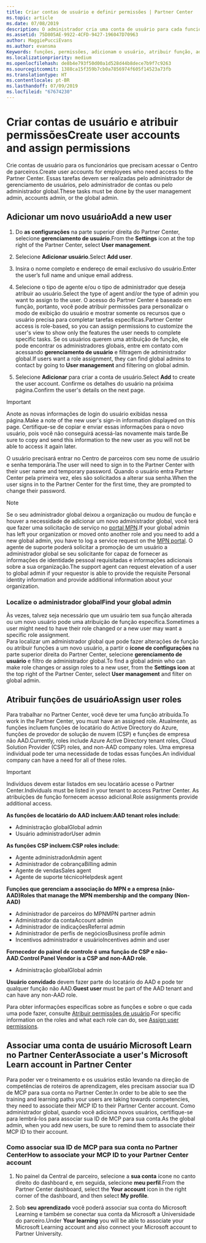 ```yaml
---
title: Criar contas de usuário e definir permissões | Partner Center
ms.topic: article
ms.date: 07/08/2019
description: O administrador cria uma conta de usuário para cada funcionário de parceiro que precise acessar o Partner Center.
ms.assetid: 75D805AE-9922-4CFD-9427-196047D70963
author: MaggiePucciEvans
ms.author: evansma
Keywords: funções, permissões, adicionam o usuário, atribuir função, admin, agente,
ms.localizationpriority: medium
ms.openlocfilehash: de8b4e793f50d00a1d528d44b8dece7b9f7c9263
ms.sourcegitcommit: 1388ca15f359b7cb0a7856974f605f14523a73fb
ms.translationtype: HT
ms.contentlocale: pt-BR
ms.lasthandoff: 07/09/2019
ms.locfileid: "67674230"
---
```

# <a name="create-user-accounts-and-assign-permissions"></a><span data-ttu-id="6feb1-104">Criar contas de usuário e atribuir permissões</span><span class="sxs-lookup"><span data-stu-id="6feb1-104">Create user accounts and assign permissions</span></span>

<span data-ttu-id="6feb1-105">Crie contas de usuário para os funcionários que precisam acessar o Centro de parceiros.</span><span class="sxs-lookup"><span data-stu-id="6feb1-105">Create user accounts for employees who need access to the Partner Center.</span></span> <span data-ttu-id="6feb1-106">Essas tarefas devem ser realizadas pelo administrador de gerenciamento de usuários, pelo administrador de contas ou pelo administrador global.</span><span class="sxs-lookup"><span data-stu-id="6feb1-106">These tasks must be done by the user management admin, accounts admin, or the global admin.</span></span> 


## <a name="add-a-new-user"></a><span data-ttu-id="6feb1-107">Adicionar um novo usuário</span><span class="sxs-lookup"><span data-stu-id="6feb1-107">Add a new user</span></span>

1. <span data-ttu-id="6feb1-108">Do **as configurações** na parte superior direita do Partner Center, selecione **gerenciamento de usuário**.</span><span class="sxs-lookup"><span data-stu-id="6feb1-108">From the **Settings** icon at the top right of the Partner Center, select **User management**.</span></span>

2.  <span data-ttu-id="6feb1-109">Selecione **Adicionar usuário**.</span><span class="sxs-lookup"><span data-stu-id="6feb1-109">Select **Add user**.</span></span>

3.  <span data-ttu-id="6feb1-110">Insira o nome completo e endereço de email exclusivo do usuário.</span><span class="sxs-lookup"><span data-stu-id="6feb1-110">Enter the user’s full name and unique email address.</span></span>

4.  <span data-ttu-id="6feb1-111">Selecione o tipo de agente e/ou o tipo de administrador que deseja atribuir ao usuário.</span><span class="sxs-lookup"><span data-stu-id="6feb1-111">Select the type of agent and/or the type of admin you want to assign to the user.</span></span> <span data-ttu-id="6feb1-112">O acesso do Partner Center é baseado em função, portanto, você pode atribuir permissões para personalizar o modo de exibição do usuário e mostrar somente os recursos que o usuário precisa para completar tarefas específicas.</span><span class="sxs-lookup"><span data-stu-id="6feb1-112">Partner Center access is role-based, so you can assign permissions to customize the user's view to show only the features the user needs to complete specific tasks.</span></span>  <span data-ttu-id="6feb1-113">Se os usuários querem uma atribuição de função, ele pode encontrar os administradores globais, entre em contato com acessando **gerenciamento de usuário** e filtragem de administrador global.</span><span class="sxs-lookup"><span data-stu-id="6feb1-113">If users want a role assignment, they can find global admins to contact by going to **User management** and filtering on global admin.</span></span>

5.  <span data-ttu-id="6feb1-114">Selecione **Adicionar** para criar a conta de usuário.</span><span class="sxs-lookup"><span data-stu-id="6feb1-114">Select **Add** to create the user account.</span></span> <span data-ttu-id="6feb1-115">Confirme os detalhes do usuário na próxima página.</span><span class="sxs-lookup"><span data-stu-id="6feb1-115">Confirm the user's details on the next page.</span></span>

> [!IMPORTANT]  
> <span data-ttu-id="6feb1-116">Anote as novas informações de login do usuário exibidas nessa página.</span><span class="sxs-lookup"><span data-stu-id="6feb1-116">Make a note of the new user's sign-in information displayed on this page.</span></span> <span data-ttu-id="6feb1-117">Certifique-se de copiar e enviar essas informações para o novo usuário, pois você não conseguirá acessá-las novamente mais tarde.</span><span class="sxs-lookup"><span data-stu-id="6feb1-117">Be sure to copy and send this information to the new user as you will not be able to access it again later.</span></span> 

<span data-ttu-id="6feb1-118">O usuário precisará entrar no Centro de parceiros com seu nome de usuário e senha temporária.</span><span class="sxs-lookup"><span data-stu-id="6feb1-118">The user will need to sign in to the Partner Center with their user name and temporary password.</span></span> <span data-ttu-id="6feb1-119">Quando o usuário entra Partner Center pela primeira vez, eles são solicitados a alterar sua senha.</span><span class="sxs-lookup"><span data-stu-id="6feb1-119">When the user signs in to the Partner Center for the first time, they are prompted to change their password.</span></span> 

> [!NOTE]  
>  <span data-ttu-id="6feb1-120">Se o seu administrador global deixou a organização ou mudou de função e houver a necessidade de adicionar um novo administrador global, você terá que fazer uma solicitação de serviço no [portal MPN](https://partner.microsoft.com/support).</span><span class="sxs-lookup"><span data-stu-id="6feb1-120">If your global admin has left your organization or moved onto another role and you need to add a new global admin, you have to log a service request on the [MPN portal](https://partner.microsoft.com/support).</span></span> <span data-ttu-id="6feb1-121">O agente de suporte poderá solicitar a promoção de um usuário a administrador global se seu solicitante for capaz de fornecer as informações de identidade pessoal requisitadas e informações adicionais sobre a sua organização.</span><span class="sxs-lookup"><span data-stu-id="6feb1-121">The support agent can request elevation of a user to global admin if your requestor is able to provide the requisite Personal identity information and provide additional information about your organization.</span></span>

### <a name="find-your-global-admin"></a><span data-ttu-id="6feb1-122">Localize o administrador global</span><span class="sxs-lookup"><span data-stu-id="6feb1-122">Find your global admin</span></span>

<span data-ttu-id="6feb1-123">Às vezes, talvez seja necessário que um usuário tem sua função alterada ou um novo usuário pode uma atribuição de função específica.</span><span class="sxs-lookup"><span data-stu-id="6feb1-123">Sometimes a user might need to have their role changed or a new user may want a specific role assignment.</span></span>  
<span data-ttu-id="6feb1-124">Para localizar um administrador global que pode fazer alterações de função ou atribuir funções a um novo usuário, a partir o **ícone de configurações** na parte superior direita do Partner Center, selecione **gerenciamento de usuário** e filtro de administrador global.</span><span class="sxs-lookup"><span data-stu-id="6feb1-124">To find a global admin who can make role changes or assign roles to a new user, from the **Settings icon** at the top right of the Partner Center, select **User management** and filter on global admin.</span></span> 

## <a name="assign-user-roles"></a><span data-ttu-id="6feb1-125">Atribuir funções de usuário</span><span class="sxs-lookup"><span data-stu-id="6feb1-125">Assign user roles</span></span>

<span data-ttu-id="6feb1-126">Para trabalhar no Partner Center, você deve ter uma função atribuída.</span><span class="sxs-lookup"><span data-stu-id="6feb1-126">To work in the Partner Center, you must have an assigned role.</span></span>  <span data-ttu-id="6feb1-127">Atualmente, as funções incluem funções de locatário do Active Directory do Azure, funções de provedor de solução de nuvem (CSP) e funções de empresa não AAD.</span><span class="sxs-lookup"><span data-stu-id="6feb1-127">Currently, roles include Azure Active Directory tenant roles, Cloud Solution Provider (CSP) roles, and non-AAD company roles.</span></span> <span data-ttu-id="6feb1-128">Uma empresa individual pode ter uma necessidade de todas essas funções.</span><span class="sxs-lookup"><span data-stu-id="6feb1-128">An individual company can have a need for all of these roles.</span></span>

>[!Important]
><span data-ttu-id="6feb1-129">Indivíduos devem estar listados em seu locatário acesse o Partner Center.</span><span class="sxs-lookup"><span data-stu-id="6feb1-129">Individuals must be listed in your tenant to access Partner Center.</span></span> <span data-ttu-id="6feb1-130">As atribuições de função fornecem acesso adicional.</span><span class="sxs-lookup"><span data-stu-id="6feb1-130">Role assignments provide additional access.</span></span>


<span data-ttu-id="6feb1-131">**As funções de locatário do AAD incluem**:</span><span class="sxs-lookup"><span data-stu-id="6feb1-131">**AAD tenant roles include**:</span></span>
- <span data-ttu-id="6feb1-132">Administração global</span><span class="sxs-lookup"><span data-stu-id="6feb1-132">Global admin</span></span>
- <span data-ttu-id="6feb1-133">Usuário administrador</span><span class="sxs-lookup"><span data-stu-id="6feb1-133">User admin</span></span>

<span data-ttu-id="6feb1-134">**As funções CSP incluem**:</span><span class="sxs-lookup"><span data-stu-id="6feb1-134">**CSP roles include**:</span></span>
- <span data-ttu-id="6feb1-135">Agente administrador</span><span class="sxs-lookup"><span data-stu-id="6feb1-135">Admin agent</span></span>
- <span data-ttu-id="6feb1-136">Administrador de cobrança</span><span class="sxs-lookup"><span data-stu-id="6feb1-136">Billing admin</span></span>
- <span data-ttu-id="6feb1-137">Agente de vendas</span><span class="sxs-lookup"><span data-stu-id="6feb1-137">Sales agent</span></span>
- <span data-ttu-id="6feb1-138">Agente de suporte técnico</span><span class="sxs-lookup"><span data-stu-id="6feb1-138">Helpdesk agent</span></span>

<span data-ttu-id="6feb1-139">**Funções que gerenciam a associação do MPN e a empresa (não-AAD)**</span><span class="sxs-lookup"><span data-stu-id="6feb1-139">**Roles that manage the MPN membership and the company (Non-AAD)**</span></span>
- <span data-ttu-id="6feb1-140">Administrador de parceiros do MPN</span><span class="sxs-lookup"><span data-stu-id="6feb1-140">MPN partner admin</span></span>
- <span data-ttu-id="6feb1-141">Administrador da conta</span><span class="sxs-lookup"><span data-stu-id="6feb1-141">Account admin</span></span>
- <span data-ttu-id="6feb1-142">Administrador de indicações</span><span class="sxs-lookup"><span data-stu-id="6feb1-142">Referral admin</span></span>
- <span data-ttu-id="6feb1-143">Administrador de perfis de negócios</span><span class="sxs-lookup"><span data-stu-id="6feb1-143">Business profile admin</span></span>
- <span data-ttu-id="6feb1-144">Incentivos administrador e usuário</span><span class="sxs-lookup"><span data-stu-id="6feb1-144">Incentives admin and user</span></span>

<span data-ttu-id="6feb1-145">**Fornecedor do painel de controle é uma função de CSP e não-AAD**.</span><span class="sxs-lookup"><span data-stu-id="6feb1-145">**Control Panel Vendor is a CSP and non-AAD role**.</span></span>
- <span data-ttu-id="6feb1-146">Administração global</span><span class="sxs-lookup"><span data-stu-id="6feb1-146">Global admin</span></span>

<span data-ttu-id="6feb1-147">**Usuário convidado** devem fazer parte do locatário do AAD e pode ter qualquer função não AAD.</span><span class="sxs-lookup"><span data-stu-id="6feb1-147">**Guest user** must be part of the AAD tenant and can have any non-AAD role.</span></span>

<span data-ttu-id="6feb1-148">Para obter informações específicas sobre as funções e sobre o que cada uma pode fazer, consulte [Atribuir permissões de usuário](permissions-overview.md).</span><span class="sxs-lookup"><span data-stu-id="6feb1-148">For specific information on the roles and what each role can do, see [Assign user permissions](permissions-overview.md).</span></span>

## <a name="associate-a-users-microsoft-learn-account-in-partner-center"></a><span data-ttu-id="6feb1-149">Associar uma conta de usuário Microsoft Learn no Partner Center</span><span class="sxs-lookup"><span data-stu-id="6feb1-149">Associate a user's Microsoft Learn account in Partner Center</span></span>

<span data-ttu-id="6feb1-150">Para poder ver o treinamento e os usuários estão levando na direção de competências de roteiros de aprendizagem, eles precisam associar sua ID de MCP para sua conta no Partner Center.</span><span class="sxs-lookup"><span data-stu-id="6feb1-150">In order to be able to see the training and learning paths your users are taking towards competencies, they need to associate their MCP ID to their Partner Center account.</span></span> <span data-ttu-id="6feb1-151">Como administrador global, quando você adiciona novos usuários, certifique-se para lembrá-los para associar sua ID de MCP para sua conta.</span><span class="sxs-lookup"><span data-stu-id="6feb1-151">As the global admin, when you add new users, be sure to remind them to associate their MCP ID to their account.</span></span> 

### <a name="how-to-associate-your-mcp-id-to-your-partner-center-account"></a><span data-ttu-id="6feb1-152">Como associar sua ID de MCP para sua conta no Partner Center</span><span class="sxs-lookup"><span data-stu-id="6feb1-152">How to associate your MCP ID to your Partner Center account</span></span>

1. <span data-ttu-id="6feb1-153">No painel da Central de parceiro, selecione a **sua conta** ícone no canto direito do dashboard e, em seguida, selecione **meu perfil**.</span><span class="sxs-lookup"><span data-stu-id="6feb1-153">From the Partner Center dashboard, select the **Your account** icon in the right corner of the dashboard, and then select **My profile**.</span></span>

2. <span data-ttu-id="6feb1-154">Sob **seu aprendizado** você poderá associar sua conta do Microsoft Learning e também se conectar sua conta da Microsoft a Universidade do parceiro.</span><span class="sxs-lookup"><span data-stu-id="6feb1-154">Under **Your learning** you will be able to associate your Microsoft Learning account and also connect your Microsoft account to Partner University.</span></span>








